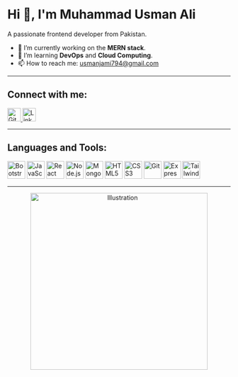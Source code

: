 # Hi 👋, I'm Muhammad Usman Ali

A passionate frontend developer from Pakistan.

- 🔭 I’m currently working on the **MERN stack**.  
- 🌱 I’m learning **DevOps** and **Cloud Computing**.  
- 📫 How to reach me: [usmanjami794@gmail.com](mailto:usmanjami794@gmail.com)  

---

## Connect with me:

<p>
  <a href="https://github.com/usman0794" target="_blank">
    <img src="https://img.icons8.com/ios-filled/50/000000/github.png" alt="GitHub" width="30px"/>
  </a>
  <a href="https://www.linkedin.com/in/m-usman-ali-2a1922247" target="_blank">
    <img src="https://img.icons8.com/ios-filled/50/0077B5/linkedin.png" alt="LinkedIn" width="30px"/>
  </a>
</p>

---

## Languages and Tools:

<p align="left">
  <img src="https://img.icons8.com/color/48/bootstrap.png" alt="Bootstrap" width="40" height="40"/>
  <img src="https://img.icons8.com/color/48/javascript.png" alt="JavaScript" width="40" height="40"/>
  <img src="https://img.icons8.com/color/48/react-native.png" alt="React" width="40" height="40"/>
  <img src="https://img.icons8.com/color/48/nodejs.png" alt="Node.js" width="40" height="40"/>
  <img src="https://img.icons8.com/color/48/mongodb.png" alt="MongoDB" width="40" height="40"/>
  <img src="https://img.icons8.com/color/48/html-5.png" alt="HTML5" width="40" height="40"/>
  <img src="https://img.icons8.com/color/48/css3.png" alt="CSS3" width="40" height="40"/>
  <img src="https://img.icons8.com/color/48/git.png" alt="Git" width="40" height="40"/>
  <img src="https://upload.wikimedia.org/wikipedia/commons/6/64/Expressjs.png" alt="Express.js" width="40" height="40"/>
  <img src="https://upload.wikimedia.org/wikipedia/commons/d/d5/Tailwind_CSS_Logo.svg" alt="Tailwind CSS" width="40" height="40"/>
</p>

---

<p align="center">
  <img src="https://raw.githubusercontent.com/yourusername/your-repo/main/illustration.png" alt="Illustration" width="400"/>
</p>
